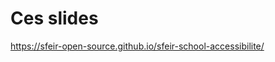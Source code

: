 <!-- .slide: class="with-code-bg-dark" -->

# Ces slides

https://sfeir-open-source.github.io/sfeir-school-accessibilite/
